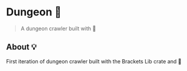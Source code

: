 # Dungeon 🗼
> A dungeon crawler built with 🦀

## About 💡
First iteration of dungeon crawler built with the Brackets Lib crate and 🦀
